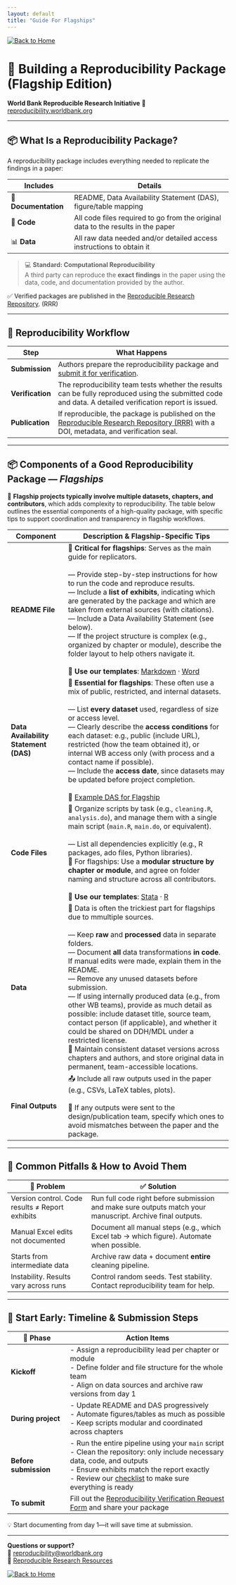 ```yaml
---
layout: default
title: "Guide For Flagships"
---
```


[![Back to Home](https://img.shields.io/badge/Back_to-Home-blue)](../index.html)

# 🧭 Building a Reproducibility Package (Flagship Edition)

**World Bank Reproducible Research Initiative**  🔗 [reproducibility.worldbank.org](https://reproducibility.worldbank.org)

---

## 📦 What Is a Reproducibility Package?

A reproducibility package includes everything needed to replicate the findings in a paper:

| Includes | Details |
|----------|---------|
| 📑 **Documentation** | README, Data Availability Statement (DAS), figure/table mapping |
| 📂 **Code** | All code files required to go from the original data to the results in the paper |
| 📊 **Data** | All raw data needed and/or detailed access instructions to obtain it |

> 💻 **Standard: Computational Reproducibility**  
> A third party can reproduce the **exact findings** in the paper using the data, code, and documentation provided by the author.

✅ Verified packages are published in the [Reproducible Research Repository](https://reproducibility.worldbank.org). (RRR)

---

## 🔁 Reproducibility Workflow

| Step               | What Happens                                                                                           |
|--------------------|--------------------------------------------------------------------------------------------------------|
| **Submission**   | Authors prepare the reproducibility package and [submit it for verification](https://survey.wb.surveycto.com/collect/prwp_reproducibility). |
| **Verification** | The reproducibility team tests whether the results can be fully reproduced using the submitted code and data. A detailed verification report is issued. |
| **Publication**  | If reproducible, the package is published on the [Reproducible Research Repository (RRR)](https://reproducibility.worldbank.org) with a DOI, metadata, and verification seal. |


---

## 📦 Components of a Good Reproducibility Package — *Flagships*

📌 **Flagship projects typically involve multiple datasets, chapters, and contributors**, which adds complexity to reproducibility. The table below outlines the essential components of a high-quality package, with specific tips to support coordination and transparency in flagship workflows.

| Component             | Description & Flagship-Specific Tips                                                                 |
|----------------------|-------------------------------------------------------------------------------------------------------|
| **README File**       | 📌 **Critical for flagships**: Serves as the main guide for replicators.<br><br>— Provide step-by-step instructions for how to run the code and reproduce results.<br>— Include a **list of exhibits**, indicating which are generated by the package and which are taken from external sources (with citations).<br>— Include a Data Availability Statement (see below).<br>— If the project structure is complex (e.g., organized by chapter or module), describe the folder layout to help others navigate it.<br><br>🔗 **Use our templates**: [Markdown](https://github.com/worldbank/wb-reproducible-research-repository/blob/main/resources/README_Template.md) · [Word](https://github.com/worldbank/wb-reproducible-research-repository/raw/refs/heads/main/resources/README_Template.docx) |
| **Data Availability Statement (DAS)** | 📌 **Essential for flagships**: These often use a mix of public, restricted, and internal datasets.<br><br>— List **every dataset** used, regardless of size or access level.<br>— Clearly describe the **access conditions** for each dataset: e.g., public (include URL), restricted (how the team obtained it), or internal WB access only (with process and a contact name if possible).<br>— Include the **access date**, since datasets may be updated before project completion.<br><br>🔗 [Example DAS for Flagship](https://reproducibility.worldbank.org/index.php/catalog/250/download/731) |
| **Code Files**        | 📁 Organize scripts by task (e.g., `cleaning.R`, `analysis.do`), and manage them with a single main script (`main.R`, `main.do`, or equivalent).<br><br>— List all dependencies explicitly (e.g., R packages, ado files, Python libraries).<br>📌 For flagships: Use a **modular structure by chapter or module**, and agree on folder naming and structure across all contributors. <br><br>🔗 **Use our templates**: [Stata](https://github.com/worldbank/wb-reproducible-research-repository/blob/main/resources/main.do) · [R](https://github.com/worldbank/wb-reproducible-research-repository/blob/main/resources/main.R)|
| **Data**              | 📌 Data is often the trickiest part for flagships due to mmultiple sources.<br><br>— Keep **raw** and **processed** data in separate folders.<br>— Document **all** data transformations **in code**. If manual edits were made, explain them in the README.<br>— Remove any unused datasets before submission.<br>— If using internally produced data (e.g., from other WB teams), provide as much detail as possible: include dataset title, source team, contact person (if applicable), and whether it could be shared on DDH/MDL under a restricted license.<br>📌 Maintain consistent dataset versions across chapters and authors, and store original data in permanent, team-accessible locations. |
| **Final Outputs**     | 📤 Include all raw outputs used in the paper (e.g., CSVs, LaTeX tables, plots).<br><br>📌 If any outputs were sent to the design/publication team, specify which ones to avoid mismatches between the paper and the package. |

---

## 🚧 Common Pitfalls & How to Avoid Them

| 🚫 Problem | ✅ Solution |
|-----------|-------------|
| Version control. Code results ≠ Report exhibits | Run full code right before submission and make sure outputs match your manuscript. Archive final outputs. |
| Manual Excel edits not documented | Document all manual steps (e.g., which Excel tab → which figure). Automate when possible. |
| Starts from intermediate data | Archive raw data + document **entire** cleaning pipeline. |
| Instability. Results vary across runs | Control random seeds. Test stability. Contact reproducibility team for help. |

---

## 🚀 Start Early: Timeline & Submission Steps

| 📅 Phase               | Action Items                                                                      |
|------------------------|---------------------------------------------------------------------------------------|
| **Kickoff**            | - Assign a reproducibility lead per chapter or module<br>- Define folder and file structure for the whole team<br>- Align on data sources and archive raw versions from day 1 |
| **During project**     | - Update README and DAS progressively<br>- Automate figures/tables as much as possible<br>- Keep scripts modular and coordinated across chapters |
| **Before submission**  | - Run the entire pipeline using your `main` script<br>- Clean the repository: only include necessary data, code, and outputs<br>- Ensure exhibits match the report exactly <br>- Review our [checklist](https://worldbank.github.io/wb-reproducible-research-repository/reproducibility_package_checklist.html) to make sure everything is ready |
| **To submit**          | Fill out the [Reproducibility Verification Request Form](https://survey.wb.surveycto.com/collect/prwp_reproducibility) and share your package |

💡 Start documenting from day 1—it will save time at submission.

---

**Questions or support?**  
📧 reproducibility@worldbank.org  
🔗 [Reproducible Research Resources](https://worldbank.github.io/wb-reproducible-research-repository/resources.html)

[![Back to Home](https://img.shields.io/badge/Back_to-Home-blue)](../index.html)

